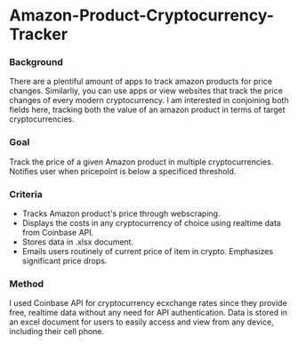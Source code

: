 # Amazon-Product-Cryptocurrency-Tracker
### Background
There are a plentiful amount of apps to track amazon products for price changes. Similarliy, you can use apps or view websites that track the price changes of every modern cryptocurrency. I am interested in conjoining both fields here, tracking both the value of an amazon product in terms of target cryptocurrencies.  
### Goal
Track the price of a given Amazon product in multiple cryptocurrencies. Notifies user when pricepoint is below a specificed threshold.  
### Criteria
- Tracks Amazon product's price through webscraping.
- Displays the costs in any cryptocurrency of choice using realtime data from Coinbase API.
- Stores data in .xlsx document.
- Emails users routinely of current price of item in crypto. Emphasizes significant price drops. 
### Method
I used Coinbase API for cryptocurrency ecxchange rates since they provide free, realtime data without any need for API authentication. Data is stored in an excel document for users to easily access and view from any device, including their cell phone. 